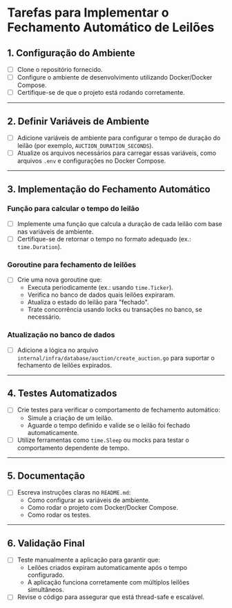 # Tarefas para Implementar o Fechamento Automático de Leilões

## 1. Configuração do Ambiente
- [ ] Clone o repositório fornecido.
- [ ] Configure o ambiente de desenvolvimento utilizando Docker/Docker Compose.
- [ ] Certifique-se de que o projeto está rodando corretamente.

---

## 2. Definir Variáveis de Ambiente
- [ ] Adicione variáveis de ambiente para configurar o tempo de duração do leilão (por exemplo, `AUCTION_DURATION_SECONDS`).
- [ ] Atualize os arquivos necessários para carregar essas variáveis, como arquivos `.env` e configurações no Docker Compose.

---

## 3. Implementação do Fechamento Automático

### Função para calcular o tempo do leilão
- [ ] Implemente uma função que calcula a duração de cada leilão com base nas variáveis de ambiente.
- [ ] Certifique-se de retornar o tempo no formato adequado (ex.: `time.Duration`).

### Goroutine para fechamento de leilões
- [ ] Crie uma nova goroutine que:
	- Executa periodicamente (ex.: usando `time.Ticker`).
	- Verifica no banco de dados quais leilões expiraram.
	- Atualiza o estado do leilão para "fechado".
	- Trate concorrência usando locks ou transações no banco, se necessário.

### Atualização no banco de dados
- [ ] Adicione a lógica no arquivo `internal/infra/database/auction/create_auction.go` para suportar o fechamento de leilões expirados.

---

## 4. Testes Automatizados
- [ ] Crie testes para verificar o comportamento de fechamento automático:
	- Simule a criação de um leilão.
	- Aguarde o tempo definido e valide se o leilão foi fechado automaticamente.
- [ ] Utilize ferramentas como `time.Sleep` ou mocks para testar o comportamento dependente de tempo.

---

## 5. Documentação
- [ ] Escreva instruções claras no `README.md`:
	- Como configurar as variáveis de ambiente.
	- Como rodar o projeto com Docker/Docker Compose.
	- Como rodar os testes.

---

## 6. Validação Final
- [ ] Teste manualmente a aplicação para garantir que:
	- Leilões criados expiram automaticamente após o tempo configurado.
	- A aplicação funciona corretamente com múltiplos leilões simultâneos.
- [ ] Revise o código para assegurar que está thread-safe e escalável.

